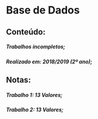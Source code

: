 # Base de Dados

## Conteúdo:

##### Trabalhos incompletos;  
##### Realizado em: 2018/2019 (2º ano);  

## Notas:
##### Trabalho 1: 13 Valores;
##### Trabalho 2: 13 Valores;